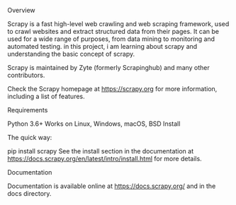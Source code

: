 Overview

Scrapy is a fast high-level web crawling and web scraping framework, used to crawl websites and extract structured data from their pages. It can be used for a wide range of purposes, from data mining to monitoring and automated testing.
in this project, i am learning about scrapy and understanding the basic concept of scrapy. 

Scrapy is maintained by Zyte (formerly Scrapinghub) and many other contributors.

Check the Scrapy homepage at https://scrapy.org for more information, including a list of features.

Requirements

Python 3.6+
Works on Linux, Windows, macOS, BSD
Install

The quick way:

pip install scrapy
See the install section in the documentation at https://docs.scrapy.org/en/latest/intro/install.html for more details.

Documentation

Documentation is available online at https://docs.scrapy.org/ and in the docs directory.
